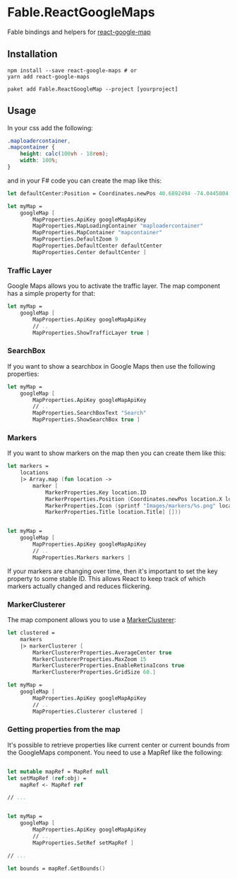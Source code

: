 # Fable.ReactGoogleMaps

Fable bindings and helpers for [react-google-map](https://github.com/tomchentw/react-google-maps)

## Installation

```
npm install --save react-google-maps # or
yarn add react-google-maps

paket add Fable.ReactGoogleMap --project [yourproject]
```

## Usage

In your css add the following:

```css
.maploadercontainer,
.mapcontainer {
    height: calc(100vh - 18rem);
    width: 100%;
}
```

and in your F# code you can create the map like this:

```fs
let defaultCenter:Position = Coordinates.newPos 40.6892494 -74.0445004

let myMap =
    googleMap [ 
        MapProperties.ApiKey googleMapApiKey
        MapProperties.MapLoadingContainer "maploadercontainer"
        MapProperties.MapContainer "mapcontainer"
        MapProperties.DefaultZoom 9
        MapProperties.DefaultCenter defaultCenter
        MapProperties.Center defaultCenter ]
```

### Traffic Layer

Google Maps allows you to activate the traffic layer. The map component has a simple property for that:


```fs
let myMap =
    googleMap [ 
        MapProperties.ApiKey googleMapApiKey
        // ..
        MapProperties.ShowTrafficLayer true ]
```

### SearchBox

If you want to show a searchbox in Google Maps then use the following properties:


```fs
let myMap =
    googleMap [ 
        MapProperties.ApiKey googleMapApiKey
        // ..
        MapProperties.SearchBoxText "Search"
        MapProperties.ShowSearchBox true ]
```

### Markers

If you want to show markers on the map then you can create them like this:

```fs
let markers =
    locations
    |> Array.map (fun location ->
        marker [
            MarkerProperties.Key location.ID
            MarkerProperties.Position (Coordinates.newPos location.X location.Y)
            MarkerProperties.Icon (sprintf "Images/markers/%s.png" location.Color)
            MarkerProperties.Title location.Title] []))


let myMap =
    googleMap [ 
        MapProperties.ApiKey googleMapApiKey
        // ..
        MapProperties.Markers markers ]
```

If your markers are changing over time, then it's important to set the key property to some stable ID. This allows React to keep track of which markers actually changed and reduces flickering.

### MarkerClusterer

The map component allows you to use a [MarkerClusterer](https://tomchentw.github.io/react-google-maps/#markerclusterer):

```fs
let clustered =
    markers
    |> markerClusterer [
        MarkerClustererProperties.AverageCenter true
        MarkerClustererProperties.MaxZoom 15
        MarkerClustererProperties.EnableRetinaIcons true
        MarkerClustererProperties.GridSize 60.]

let myMap =
    googleMap [ 
        MapProperties.ApiKey googleMapApiKey
        // ..
        MapProperties.Clusterer clustered ]
```


### Getting properties from the map

It's possible to retrieve properties like current center or current bounds from the GoogleMaps component. You need to use a MapRef like the following:

```fs

let mutable mapRef = MapRef null
let setMapRef (ref:obj) =
    mapRef <- MapRef ref

// ...


let myMap =
    googleMap [ 
        MapProperties.ApiKey googleMapApiKey
        // ..
        MapProperties.SetRef setMapRef ]

// ...

let bounds = mapRef.GetBounds()

```
